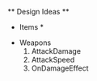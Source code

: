 ** Design Ideas **    
	
	
* Items *    
- Weapons    
	1. AttackDamage
	2. AttackSpeed
	3. OnDamageEffect
